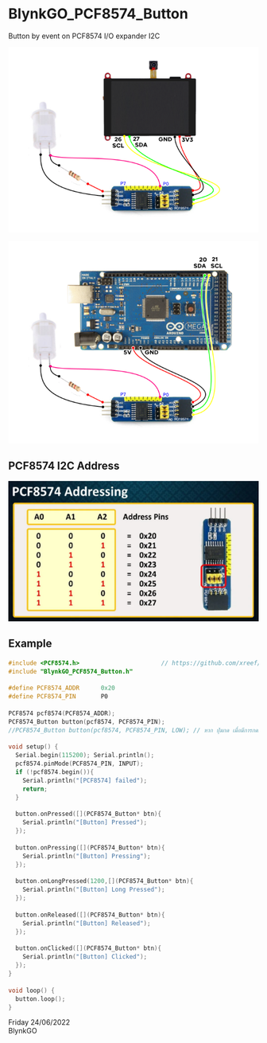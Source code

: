 # BlynkGO_PCF8574_Button
 Button by event  on PCF8574 I/O expander I2C
  
<p align="left">
  <img src="PCF8574_RefrigButton_Wiring.png" alt="image"/>
</p>  
  
  
<p align="left">
  <img src="PCF8574_RefrigButton_Wiring_MEGA.png" alt="image"/>
</p>  


## PCF8574 I2C Address
  
<p align="left">
  <img src="PCF8574_address.png" alt="image"/>
</p>  


## Example

```cpp
#include <PCF8574.h>                       // https://github.com/xreef/PCF8574_library
#include "BlynkGO_PCF8574_Button.h"

#define PCF8574_ADDR      0x20
#define PCF8574_PIN       P0

PCF8574 pcf8574(PCF8574_ADDR);
PCF8574_Button button(pcf8574, PCF8574_PIN);
//PCF8574_Button button(pcf8574, PCF8574_PIN, LOW); // หาก ปุ่มกด เมื่อมีการกดมีสถานะเป็น LOW

void setup() {
  Serial.begin(115200); Serial.println();
  pcf8574.pinMode(PCF8574_PIN, INPUT);
  if (!pcf8574.begin()){
    Serial.println("[PCF8574] failed");
    return;
  }
  
  button.onPressed([](PCF8574_Button* btn){
    Serial.println("[Button] Pressed");
  });

  button.onPressing([](PCF8574_Button* btn){
    Serial.println("[Button] Pressing");
  });

  button.onLongPressed(1200,[](PCF8574_Button* btn){
    Serial.println("[Button] Long Pressed");
  });

  button.onReleased([](PCF8574_Button* btn){
    Serial.println("[Button] Released");
  });
  
  button.onClicked([](PCF8574_Button* btn){
    Serial.println("[Button] Clicked");
  });
}

void loop() {
  button.loop();
}

```
  
  
Friday 24/06/2022  
BlynkGO  
